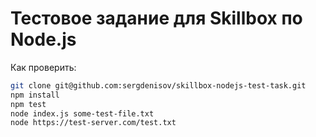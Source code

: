 # Тестовое задание для Skillbox по Node.js

Как проверить:

```bash
git clone git@github.com:sergdenisov/skillbox-nodejs-test-task.git
npm install
npm test
node index.js some-test-file.txt
node https://test-server.com/test.txt
```

